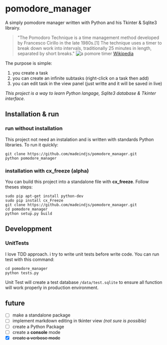 pomodore_manager
=================

A simply pomodore manager written with Python and his Tkinter & Sqlite3 librairy.

> "The Pomodoro Technique is a time management method developed by Francesco Cirillo in the late 1980s.[1] The technique uses a timer to break down work into intervals, traditionally 25 minutes in length, separated by short breaks." ![a pomore timer](https://fr.wikipedia.org/wiki/Technique_Pomodoro#/media/File:Il_pomodoro.jpg "A pomodore timer") [Wikipedia](https://en.wikipedia.org/wiki/Pomodoro_Technique)



The purpose is simple:

1. you create a task
2. you can create an infinite subtasks (right-click on a task then add)
3. you can edit task in the view panel (just writte and it will be saved in live)

*This project is a way to learn Python langage, Sqlite3 database & Tkinter interface.*



Installation & run
------------------

### run without installation

This project not need an instalation and is written with standards Python libraries. To run it quickly:

    git clone https://github.com/madeindjs/pomodore_manager.git
    python pomodore_manager


### installation with cx_freeze (alpha)

You can build this project into a standalone file with **cx_freeze**. Follow theses steps:

    sudo pip apt-get install python-dev
    sudo pip install cx_Freeze
    git clone https://github.com/madeindjs/pomodore_manager.git
    cd pomodore_manager
    python setup.py build


Developpment
------------

### UnitTests

I love TDD approach. i try to write unit tests before write code. You can run test with this command:

    cd pomodore_manager
    python tests.py

Unit Test will create a test database `/data/test.sqlite` to ensure all function will work properly in production environment.


future
------
- [ ] make a standalone package
- [ ] implement markdown editing in tkinter view *(not sure is possible)*
- [ ] create a Python Package
- [ ] create a **console** mode
- [X] ~~create a verbose mode~~